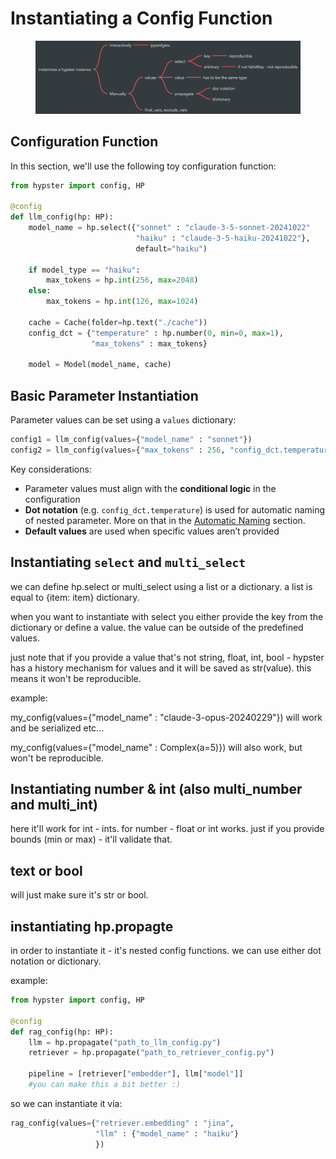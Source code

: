 # Instantiating a Config Function

<figure><img src="../.gitbook/assets/image (19).png" alt=""><figcaption></figcaption></figure>

## Configuration Function

In this section, we'll use the following toy configuration function:

```python
from hypster import config, HP

@config
def llm_config(hp: HP):
    model_name = hp.select({"sonnet" : "claude-3-5-sonnet-20241022"
                            "haiku" : "claude-3-5-haiku-20241022"}, 
                            default="haiku")
    
    if model_type == "haiku":
        max_tokens = hp.int(256, max=2048)
    else:
        max_tokens = hp.int(126, max=1024)
        
    cache = Cache(folder=hp.text("./cache"))
    config_dct = {"temperature" : hp.number(0, min=0, max=1),
                  "max_tokens" : max_tokens}
              
    model = Model(model_name, cache)
```

## Basic Parameter Instantiation

Parameter values can be set using a `values` dictionary:

```python
config1 = llm_config(values={"model_name" : "sonnet"})
config2 = llm_config(values={"max_tokens" : 256, "config_dct.temperature" : 0.5})
```

Key considerations:&#x20;

* Parameter values must align with the **conditional logic** in the configuration
* **Dot notation** (e.g. `config_dct.temperature`) is used for automatic naming of nested parameter. More on that in the [Automatic Naming](../in-depth/automatic-naming.md) section.
* **Default values** are used when specific values aren’t provided

## Instantiating `select` and `multi_select`

we can define hp.select or multi\_select using a list or a dictionary. a list is equal to {item: item} dictionary.

when you want to instantiate with select you either provide the key from the dictionary or define a value. the value can be outside of the predefined values.&#x20;

just note that if you provide a value that's not string, float, int, bool - hypster has a history mechanism for values and it will be saved as str(value). this means it won't be reproducible.&#x20;

example:

my\_config(values={"model\_name" : "claude-3-opus-20240229"}) will work and be serialized etc...

my\_config(values={"model\_name" : Complex(a=5)}) will also work, but won't be reproducible.

## Instantiating number & int (also multi\_number and multi\_int)

here it'll work for int - ints. for number - float or int works. just if you provide bounds (min or max) - it'll validate that.

## text or bool

will just make sure it's str or bool.

## instantiating hp.propagte

in order to instantiate it - it's nested config functions. we can use either dot notation or dictionary.

example:

```python
from hypster import config, HP

@config
def rag_config(hp: HP):
    llm = hp.propagate("path_to_llm_config.py")
    retriever = hp.propagate("path_to_retriever_config.py")
    
    pipeline = [retriever["embedder"], llm["model"]]
    #you can make this a bit better :)
```

so we can instantiate it via:

```python
rag_config(values={"retriever.embedding" : "jina", 
                   "llm" : {"model_name" : "haiku"}
                   })
```

